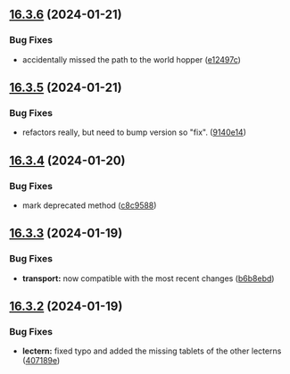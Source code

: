 ## [16.3.6](https://github.com/Torwent/WaspLib/compare/v16.3.5...v16.3.6) (2024-01-21)


### Bug Fixes

* accidentally missed the path to the world hopper ([e12497c](https://github.com/Torwent/WaspLib/commit/e12497c9a24119d112f5891e399cde4f4b3e8eb6))



## [16.3.5](https://github.com/Torwent/WaspLib/compare/v16.3.4...v16.3.5) (2024-01-21)


### Bug Fixes

* refactors really, but need to bump version so "fix". ([9140e14](https://github.com/Torwent/WaspLib/commit/9140e14790fa6632f5f1b9ef79617ac3af321c74))



## [16.3.4](https://github.com/Torwent/WaspLib/compare/v16.3.3...v16.3.4) (2024-01-20)


### Bug Fixes

* mark deprecated method ([c8c9588](https://github.com/Torwent/WaspLib/commit/c8c9588a1e5c187daf37b77b1857c73fefca7271))



## [16.3.3](https://github.com/Torwent/WaspLib/compare/v16.3.2...v16.3.3) (2024-01-19)


### Bug Fixes

* **transport:** now compatible with the most recent changes ([b6b8ebd](https://github.com/Torwent/WaspLib/commit/b6b8ebdb3e8bd58244e8861091e1d59718fc415a))



## [16.3.2](https://github.com/Torwent/WaspLib/compare/v16.3.1...v16.3.2) (2024-01-19)


### Bug Fixes

* **lectern:** fixed typo and added the missing tablets of the other lecterns ([407189e](https://github.com/Torwent/WaspLib/commit/407189ea7dca0a1a3fe8e83ff4b93bc10ce07330))




